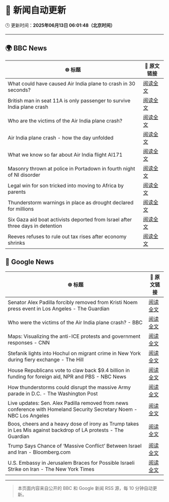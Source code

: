 # 🧠 新闻自动更新

🕒 更新时间：**2025年06月13日 06:01:48（北京时间）**

---

## 🌍 BBC News

| 🌐 标题 | 🔗 原文链接 |
|--------|-------------|
| What could have caused Air India plane to crash in 30 seconds? | [阅读全文](https://www.bbc.com/news/articles/c626y121rxxo) |
| British man in seat 11A is only passenger to survive India plane crash | [阅读全文](https://www.bbc.com/news/articles/ce3v6drp96zo) |
| Who are the victims of the Air India plane crash? | [阅读全文](https://www.bbc.com/news/articles/cdd28legnzvo) |
| Air India plane crash - how the day unfolded | [阅读全文](https://www.bbc.com/news/videos/cx2q3z716v9o) |
| What we know so far about Air India flight AI171 | [阅读全文](https://www.bbc.com/news/articles/c5y5nq170z4o) |
| Masonry thrown at police in Portadown in fourth night of NI disorder | [阅读全文](https://www.bbc.com/news/articles/c20xrq9vzz7o) |
| Legal win for son tricked into moving to Africa by parents | [阅读全文](https://www.bbc.com/news/articles/clyg0p88z83o) |
| Thunderstorm warnings in place as drought declared for millions | [阅读全文](https://www.bbc.com/news/articles/c14k6vp62zxo) |
| Six Gaza aid boat activists deported from Israel after three days in detention | [阅读全文](https://www.bbc.com/news/articles/cx273w1032yo) |
| Reeves refuses to rule out tax rises after economy shrinks | [阅读全文](https://www.bbc.com/news/articles/cy5e6ly9qq3o) |

## 📰 Google News

| 🌐 标题 | 🔗 原文链接 |
|--------|-------------|
| Senator Alex Padilla forcibly removed from Kristi Noem press event in Los Angeles - The Guardian | [阅读全文](https://news.google.com/rss/articles/CBMimAFBVV95cUxQcGd5akVhcGxqNlAtQWtGVEZrTnhjZ1pSelc4OTVRRUZ5eGdHUzJuZ0tvZGxWclRVZFMxT3dtUmZhYU14aFppd1diWmZJbmI1VE80UGU1R0ItSmp1NnM4RGNpc3JLcXpLQlBnMzlvdTNORlV4MkNYemdqXzBhOG93dGQyeWM1amViNEx0dC1URG0tVVFjam9zeQ?oc=5) |
| Who were the victims of the Air India plane crash? - BBC | [阅读全文](https://news.google.com/rss/articles/CBMiWkFVX3lxTE1VbDgydWNuYTNGYkRBc0l1eHRvNEZncEg0aXc3ZGJUb0k4QVl6OTBnc2k3UTF4MTh1LUNRbUVwZk5NT2dfa2dvdnFLUEJrX01jcTdhaGdKMVNWQdIBX0FVX3lxTE5fVDF4MWFRVThNdXByaXY3ejNxWnZNNkdPOGxaMnROUTlnN1lqWUJOZkFTcUpKVXBmQXJxd19NOHYzR3JoNUFwMjhlOVFkN2g2NzVrZWJrT25uT2NLS0dJ?oc=5) |
| Maps: Visualizing the anti-ICE protests and government responses - CNN | [阅读全文](https://news.google.com/rss/articles/CBMiXkFVX3lxTE5iT0o1Q19pSldoTXJDZ0tzODh2Z2Jhd1ZXU3JNSlBTWEdUSkxYeERxeHBmWEUxOXE0TnotQTBEX1B1NTNtSjZweGI1V3hOSlRydTRBWjdkSjVpVFQwSFHSAWNBVV95cUxOemdqNkk2OWsyNzB0NkZsZGRORWNodXFuSVozRGNRdTJtWHVQTDM5Nm1JUmJ6d3A4RXNOMTUteFBsdEF1clp1OGRYb2dFdzVUWFlnV19fZGRlNnJqUVJUYXFiVU0?oc=5) |
| Stefanik lights into Hochul on migrant crime in New York during fiery exchange - The Hill | [阅读全文](https://news.google.com/rss/articles/CBMijwFBVV95cUxPaENZWHhHTl80c3hlR3ZRY3BZSDF6bGpVbkVyVkMwYTNLMmd0djRnS3o3VU0tTkJocjJzcndvOWh5NVNHV1lacVJkelp0blpuUmtnLWMzbnVNbEstRi1CNjFYQm9nRHVwemY2WmpGdWRGVWJmeWNET3VldXhlNVFBTXFfSTJxNVB0b3NaNUFUSdIBlAFBVV95cUxNUjJVRVFuU3FfTElqLWhxbUF6Wk1pUGF5aGhoYk8xX2FnODFLYkx2N00wVnJ5RzIyZFlVd1dRamRyTF9VOTdZSVN3Ym5xZXh4eFFXb1hza2RFUnpZdWdzR2pWRkNtVnIwNW1jM1Nvc2FGSEU3Wm1GU3pWSGxOTVZWdDl0U240UUFQeUJ4ZHlpUm5LNHJf?oc=5) |
| House Republicans vote to claw back $9.4 billion in funding for foreign aid, NPR and PBS - NBC News | [阅读全文](https://news.google.com/rss/articles/CBMiwAFBVV95cUxNSzNHQTNXUEZKVm50V0t6OVo4ZGFreDBqc2xnTmR5STJaNzVBUHhHRjc1dzVNbUhVY1U3MF96aGtPLS1ZUkwtWDdySjVxVmdjWGFXMkxDQUg5QVVnUGRONWZhNmo2NDMwWWtPbG9oam5qOC13T0RmVjE4YnM3Tkg0UHFnVE1lRzNRcUVZODJnRy1jUFFmYWZzbnhSRlFZOE5hTjFla2ZsNGpaekR4Y0YtSmR6MnBNc1N3YUpTZTY2blLSAVZBVV95cUxQVkxMZzF1TVpmYUtPdDZZQzFrZWtQZTlHMlBuZFgwVEtsSjZwdEhOaDJ3OHpxMkdlVW01UDk1YjhsdHlFRnVfRnBqOTE2WnhXUTcxTGZGUQ?oc=5) |
| How thunderstorms could disrupt the massive Army parade in D.C. - The Washington Post | [阅读全文](https://news.google.com/rss/articles/CBMikgFBVV95cUxNZmN3enRFNUZoNG1oUTV1cmIwZFVvVnZpbE11R281a0xjamFzeTdiZmJ4a2U2WGJ4YWdqcmxPejZuOXRNNEtWc3d6R2lhQzlma3VjQVM4RlVhZ0FtOVpBeEg5RzNpZFZlNHpVYmlocU5JUWlpUlJfYTlWSkY1a0pId3B5TE9RLWdKbVZXSUpGd1hDQQ?oc=5) |
| Live updates: Sen. Alex Padilla removed from news conference with Homeland Security Secretary Noem - NBC Los Angeles | [阅读全文](https://news.google.com/rss/articles/CBMiogFBVV95cUxOOE9YMUlNWko1TVk1MUZIU3JaQjMtZjNiMHNUVXY1MUVXbmREYzFmTTJfSU11cHo2M1htZnVETHQ5NzZqRVdoV0lMSWpPZXZNeHZwYXg2aktmaEJidTVQanFHamN5V2lRcWxaSk80SFJYX0t4X3lJbUFVNlI2QkZ0R1dMeElxSDNodWVlU3U1NFVWRW1EZUkwaEFRazhSNUJaU0E?oc=5) |
| Boos, cheers and a heavy dose of irony as Trump takes in Les Mis against backdrop of LA protests - The Guardian | [阅读全文](https://news.google.com/rss/articles/CBMi2wFBVV95cUxOXzVLMG9WNHFzWFFxVlg0ZDV1b0hDSzlxOGpKVWhqb2ZaSVdRcFlzWHZqekF6Q3hKQ0RiaVJISENWREQzWHBkVnlKTXpWOXJMalRzSGhTWHREdHk1Z1dTcmk0cVhzdVhDR3BOMUdaRlR3Z2hvS2dlc2FLdHotMUszQU0yNmpLbHA2QkRrMVg2bmhGY3piaDVPdWJRdkplQ3FnUTBaYWk3cVZWMUE5OG1PSWVMVVZjVHlnXzVHWXhzNC1EeEJ2SENTSk5fMDFMMWdhaG9iZVVBTDFxdzg?oc=5) |
| Trump Says Chance of ‘Massive Conflict’ Between Israel and Iran - Bloomberg.com | [阅读全文](https://news.google.com/rss/articles/CBMisgFBVV95cUxQX1BJMmc0S3BxZE8td0lBN0NkNWowdlRjQU5kemdHeG9pODhTSU1sY3RxYURVa3A1NjF4MFdiUzNDVXpfekI5b01xVTdVbnJlZTlONnU2eHBfenp6cU5rbWlOV3l6UVYyRjk4TEJCWUdGcWUzR1J0R3hKc2FuUFpIa1dDLXdRbXhPaVctdjNGbTZjNm9yWFNPVEJWUWtybmdtQkZyYWZQdXJEdTdWZ1BjMHBn?oc=5) |
| U.S. Embassy in Jerusalem Braces for Possible Israeli Strike on Iran - The New York Times | [阅读全文](https://news.google.com/rss/articles/CBMid0FVX3lxTE1QOUJBa0hwRjhSV2oxM0VfOTd5djlfUU1HdVE2OXhlSVpZZmtZQUdwRlVEc0RjcjNTZVBLU3BrUzd1QWcxb1ctTFZCZ09ad014dDVZZ2ZGNHdZbS1fcFdvWUpqWlFoNVVEMFlNRU0zWi1nM2NCakpz?oc=5) |

---
> 本页面内容来自公开的 BBC 和 Google 新闻 RSS 源，每 10 分钟自动更新。